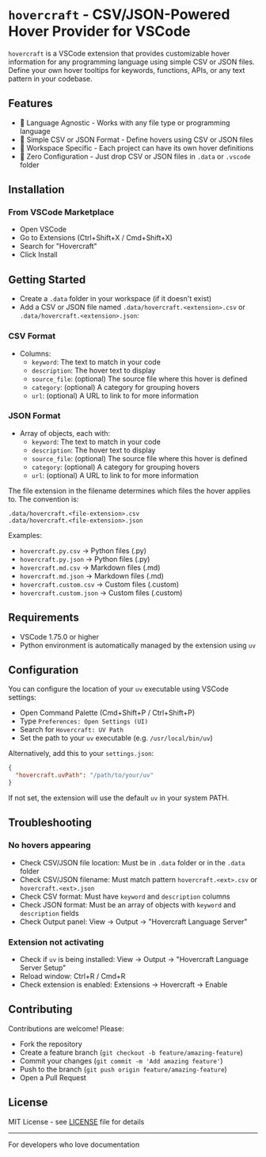 # `hovercraft` - CSV/JSON-Powered Hover Provider for VSCode

`hovercraft` is a VSCode extension that provides customizable hover information for any programming
language using simple CSV or JSON files. Define your own hover tooltips for keywords, functions,
APIs, or any text pattern in your codebase.

## Features

- 🎯 Language Agnostic - Works with any file type or programming language
- 📝 Simple CSV or JSON Format - Define hovers using CSV or JSON files
- 🏢 Workspace Specific - Each project can have its own hover definitions
- 🔧 Zero Configuration - Just drop CSV or JSON files in `.data` or `.vscode` folder

## Installation

### From VSCode Marketplace

- Open VSCode
- Go to Extensions (Ctrl+Shift+X / Cmd+Shift+X)
- Search for "Hovercraft"
- Click Install

## Getting Started

- Create a `.data` folder in your workspace (if it doesn't exist)
- Add a CSV or JSON file named `.data/hovercraft.<extension>.csv` or
  `.data/hovercraft.<extension>.json`:

### CSV Format

- Columns:
  - `keyword`: The text to match in your code
  - `description`: The hover text to display
  - `source_file`: (optional) The source file where this hover is defined
  - `category`: (optional) A category for grouping hovers
  - `url`: (optional) A URL to link to for more information

### JSON Format

- Array of objects, each with:
  - `keyword`: The text to match in your code
  - `description`: The hover text to display
  - `source_file`: (optional) The source file where this hover is defined
  - `category`: (optional) A category for grouping hovers
  - `url`: (optional) A URL to link to for more information

The file extension in the filename determines which files the hover applies to. The convention is:

```plaintext
.data/hovercraft.<file-extension>.csv
.data/hovercraft.<file-extension>.json
```

Examples:

- `hovercraft.py.csv` → Python files (.py)
- `hovercraft.py.json` → Python files (.py)
- `hovercraft.md.csv` → Markdown files (.md)
- `hovercraft.md.json` → Markdown files (.md)
- `hovercraft.custom.csv` → Custom files (.custom)
- `hovercraft.custom.json` → Custom files (.custom)

## Requirements

- VSCode 1.75.0 or higher
- Python environment is automatically managed by the extension using `uv`

## Configuration

You can configure the location of your `uv` executable using VSCode settings:

- Open Command Palette (Cmd+Shift+P / Ctrl+Shift+P)
- Type `Preferences: Open Settings (UI)`
- Search for `Hovercraft: UV Path`
- Set the path to your `uv` executable (e.g. `/usr/local/bin/uv`)

Alternatively, add this to your `settings.json`:

```json
{
  "hovercraft.uvPath": "/path/to/your/uv"
}
```

If not set, the extension will use the default `uv` in your system PATH.

## Troubleshooting

### No hovers appearing

- Check CSV/JSON file location: Must be in `.data` folder or in the `.data` folder
- Check CSV/JSON filename: Must match pattern `hovercraft.<ext>.csv` or `hovercraft.<ext>.json`
- Check CSV format: Must have `keyword` and `description` columns
- Check JSON format: Must be an array of objects with `keyword` and `description` fields
- Check Output panel: View → Output → "Hovercraft Language Server"

### Extension not activating

- Check if `uv` is being installed: View → Output → "Hovercraft Language Server Setup"
- Reload window: Ctrl+R / Cmd+R
- Check extension is enabled: Extensions → Hovercraft → Enable

## Contributing

Contributions are welcome! Please:

- Fork the repository
- Create a feature branch (`git checkout -b feature/amazing-feature`)
- Commit your changes (`git commit -m 'Add amazing feature'`)
- Push to the branch (`git push origin feature/amazing-feature`)
- Open a Pull Request

## License

MIT License - see [LICENSE](./LICENSE) file for details

---

For developers who love documentation
